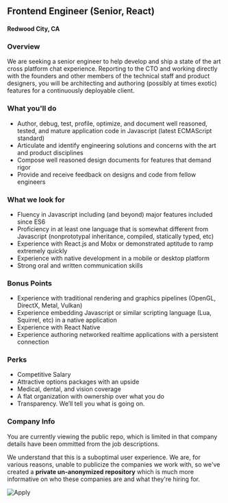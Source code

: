 ## Frontend Engineer (Senior, React)
#### Redwood City, CA

### Overview
We are seeking a senior engineer to help develop and ship a state of the art cross platform chat experience. Reporting to the CTO and working directly with the founders and other members of the technical staff and product designers, you will be architecting and authoring (possibly at times exotic) features for a continuously deployable client.

### What you'll do
+ Author, debug, test, profile, optimize, and document well­ reasoned, tested, and mature application code in Javascript (latest ECMAScript standard)
+ Articulate and identify engineering solutions and concerns with the art and product disciplines ­  
+ Compose well­ reasoned design documents for features that demand rigor ­  
+ Provide and receive feedback on designs and code from fellow engineers

### What we look for
+ Fluency in Javascript including (and beyond) major features included since ES6 ­
+ Proficiency in at least one language that is somewhat different from Javascript (non­prototypal inheritance, compiled, statically typed, etc)
+ Experience with React.js and Mobx or demonstrated aptitude to ramp extremely quickly ­  
+ Experience with native development in a mobile or desktop platform ­  
+ Strong oral and written communication skills

### Bonus Points
+ Experience with traditional rendering and graphics pipelines (OpenGL, DirectX, Metal, Vulkan) ­  
+ Experience embedding Javascript or similar scripting language (Lua, Squirrel, etc) in a native application ­  
+ Experience with React Native
+ Experience authoring networked real­time applications with a persistent connection

### Perks
+ Competitive Salary
+ Attractive options packages with an upside 
+ Medical, dental, and vision coverage 
+ A flat organization with ownership over what you do  
+ Transparency. We’ll tell you what is going on.


### Company Info
You are currently viewing the public repo, which is limited in that company details have been ommitted from the job descriptions.  
    
We understand that this is a suboptimal user experience.  We are, for various reasons, unable to publicize the companies we work with, so we've
created a **private un-anonymized repository** which is much more informative on who these companies are and what they're hiring for.  
    
![Apply](https://dabuttonfactory.com/button.png?t=Apply&f=Calibri-Bold&ts=24&tc=fff&tshs=1&tshc=000&hp=20&vp=8&c=5&bgt=gradient&bgc=3d85c6&ebgc=073763)
